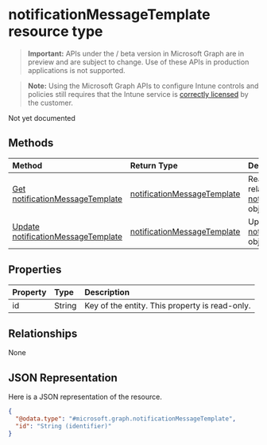 ﻿# notificationMessageTemplate resource type

> **Important:** APIs under the / beta version in Microsoft Graph are in preview and are subject to change. Use of these APIs in production applications is not supported.

> **Note:** Using the Microsoft Graph APIs to configure Intune controls and policies still requires that the Intune service is [correctly licensed](https://go.microsoft.com/fwlink/?linkid=839381) by the customer.

Not yet documented
## Methods
|Method|Return Type|Description|
|:---|:---|:---|
|[Get notificationMessageTemplate](../api/intune_deviceconfig_notificationmessagetemplate_get.md)|[notificationMessageTemplate](../resources/intune_deviceconfig_notificationmessagetemplate.md)|Read properties and relationships of the [notificationMessageTemplate](../resources/intune_deviceconfig_notificationmessagetemplate.md) object.|
|[Update notificationMessageTemplate](../api/intune_deviceconfig_notificationmessagetemplate_update.md)|[notificationMessageTemplate](../resources/intune_deviceconfig_notificationmessagetemplate.md)|Update the properties of a [notificationMessageTemplate](../resources/intune_deviceconfig_notificationmessagetemplate.md) object.|

## Properties
|Property|Type|Description|
|:---|:---|:---|
|id|String|Key of the entity. This property is read-only.|

## Relationships
None
## JSON Representation
Here is a JSON representation of the resource.
<!-- {
  "blockType": "resource",
  "keyProperty": "id",
  "@odata.type": "microsoft.graph.notificationMessageTemplate"
}
-->
``` json
{
  "@odata.type": "#microsoft.graph.notificationMessageTemplate",
  "id": "String (identifier)"
}
```



